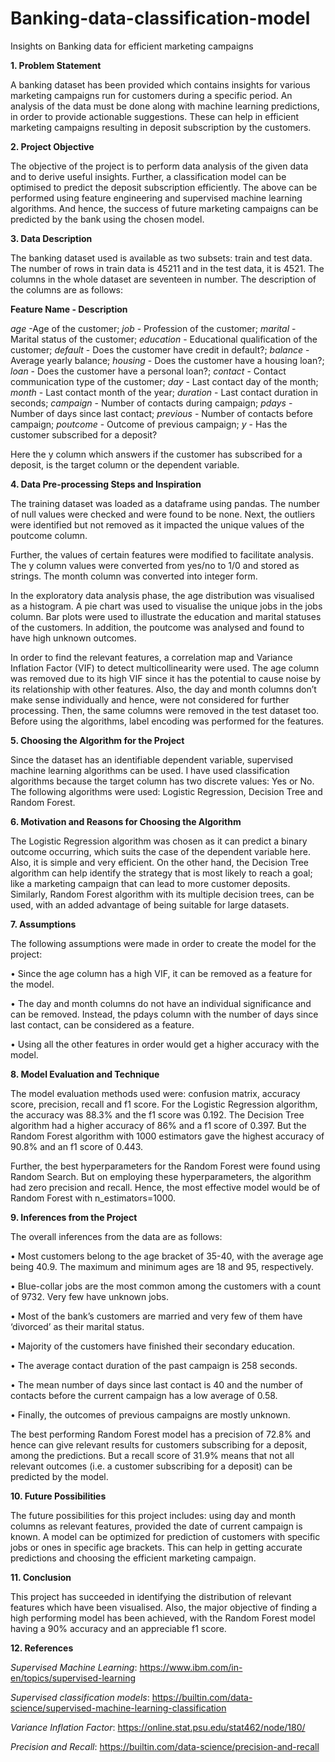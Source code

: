 # Banking-data-classification-model
Insights on Banking data for efficient marketing campaigns

**1. Problem Statement**

A banking dataset has been provided which contains insights for various marketing campaigns run for customers during a specific period. An analysis of the data must be done along with machine learning predictions, in order to provide actionable suggestions. These can help in efficient marketing campaigns resulting in deposit subscription by the customers.

**2. Project Objective**

The objective of the project is to perform data analysis of the given data and to derive useful insights. Further, a classification model can be optimised to predict the deposit subscription efficiently. The above can be performed using feature engineering and supervised machine learning algorithms. And hence, the success of future marketing campaigns can be predicted by the bank using the chosen model.

**3. Data Description** 

The banking dataset used is available as two subsets: train and test data. The 
number of rows in train data is 45211 and in the test data, it is 4521. The 
columns in the whole dataset are seventeen in number. The description of the
columns are as follows:

**Feature Name   -	Description**

_age_	-Age of the customer;
_job_ -	Profession of the customer;
_marital_ -	Marital status of the customer;
_education_ -	Educational qualification of the
customer;
_default_ -	Does the customer have credit in default?;
_balance_ -	Average yearly balance;
_housing_ -	Does the customer have a housing loan?;
_loan_ - Does the customer have a personal loan?;
_contact_ - Contact communication type of the 
customer;
_day_ - Last contact day of the month;
_month_ - Last contact month of the year;
_duration_ - Last contact duration in seconds;
_campaign_ - Number of contacts during campaign;
_pdays_ - Number of days since last contact;
_previous_ - Number of contacts before campaign;
_poutcome_ - Outcome of previous campaign;
_y_ - Has the customer subscribed for a deposit?

Here the y column which answers if the customer has subscribed for a deposit, is the target column or the dependent variable.

**4. Data Pre-processing Steps and Inspiration**
 
The training dataset was loaded as a dataframe using pandas. The number of null values were checked and were found to be none. Next, the outliers were identified but not removed as it impacted the unique values of the poutcome column.

Further, the values of certain features were modified to facilitate analysis. The y column values were converted from yes/no to 1/0 and stored as strings. The month column was converted into integer form.

In the exploratory data analysis phase, the age distribution was visualised as a histogram. A pie chart was used to visualise the unique jobs in the jobs column. Bar plots were used to illustrate the education and marital statuses of the customers. In addition, the poutcome was analysed and found to have high unknown outcomes.

In order to find the relevant features, a correlation map and Variance Inflation Factor (VIF) to detect multicollinearity were used. The age column was removed due to its high VIF since it has the potential to cause noise by its relationship with other features. Also, the day and month columns don’t make sense individually and hence, were not considered for further processing. Then, the same columns were removed in the test dataset too. Before using the algorithms, label encoding was performed for the features.

**5. Choosing the Algorithm for the Project** 

Since the dataset has an identifiable dependent variable, supervised machine learning algorithms can be used. I have used classification algorithms because the target column has two discrete values: Yes or No. The following algorithms were used: Logistic Regression, Decision Tree and Random Forest.

**6. Motivation and Reasons for Choosing the Algorithm** 

The Logistic Regression algorithm was chosen as it can predict a binary outcome occurring, which suits the case of the dependent variable here. Also, it is simple and very efficient. On the other hand, the Decision Tree algorithm can help identify the strategy that is most likely to reach a goal; like a marketing campaign that can lead to more customer deposits. Similarly, Random Forest algorithm with its multiple decision trees, can be used, with an added advantage of being suitable for large datasets.

**7. Assumptions**

The following assumptions were made in order to create the model for the project:

•	Since the age column has a high VIF, it can be removed as a feature for the model.

•	The day and month columns do not have an individual significance and can be removed. Instead, the pdays column with the number of days since last contact, can be considered as a feature.

•	Using all the other features in order would get a higher accuracy with the model.

**8. Model Evaluation and Technique**

The model evaluation methods used were: confusion matrix, accuracy score, precision, recall and f1 score. For the Logistic Regression algorithm, the accuracy was 88.3% and the f1 score was 0.192. The Decision Tree algorithm had a higher accuracy of 86% and a f1 score of 0.397. But the Random Forest algorithm with 1000 estimators gave the highest accuracy of 90.8% and an f1 score of 0.443.

Further, the best hyperparameters for the Random Forest were found using Random Search. But on employing these hyperparameters, the algorithm had zero precision and recall. Hence, the most effective model would be of Random Forest with n_estimators=1000.

**9. Inferences from the Project**

The overall inferences from the data are as follows:

•	Most customers belong to the age bracket of 35-40, with the average age being 40.9. The maximum and minimum ages are 18 and 95, respectively.

•	Blue-collar jobs are the most common among the customers with a count of 9732. Very few have unknown jobs.

•	Most of the bank’s customers are married and very few of them have ‘divorced’ as their marital status.

•	Majority of the customers have finished their secondary education.

•	The average contact duration of the past campaign is 258 seconds.

•	The mean number of days since last contact is 40 and the number of contacts before the current campaign has a low average of 0.58.

•	Finally, the outcomes of previous campaigns are mostly unknown.

The best performing Random Forest model has a precision of 72.8% and hence can give relevant results for customers subscribing for a deposit, among the predictions. But a recall score of 31.9% means that not all relevant outcomes (i.e. a customer subscribing for a deposit) can be predicted by the model.

**10. Future Possibilities**

The future possibilities for this project includes: using day and month columns as relevant features, provided the date of current campaign is known. A model can be optimized for prediction of customers with specific jobs or ones in specific age brackets. This can help in getting accurate predictions and choosing the efficient marketing campaign.

**11. Conclusion**

This project has succeeded in identifying the distribution of relevant features which have been visualised. Also, the major objective of finding a high performing model has been achieved, with the Random Forest model having a 90% accuracy and an appreciable f1 score.

**12. References**

_Supervised Machine Learning_: https://www.ibm.com/in-en/topics/supervised-learning

_Supervised classification models_: https://builtin.com/data-science/supervised-machine-learning-classification

_Variance Inflation Factor_: https://online.stat.psu.edu/stat462/node/180/

_Precision and Recall_: https://builtin.com/data-science/precision-and-recall



